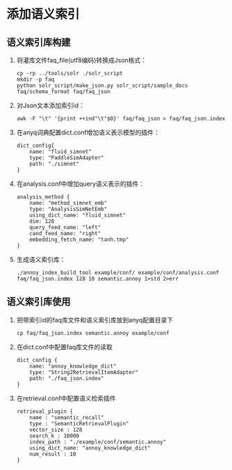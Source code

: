 # 添加语义索引

## 语义索引库构建
1. 将灌库文件faq_file(utf8编码)转换成Json格式：
	```
	cp -rp ../tools/solr ./solr_script
	mkdir -p faq
	python solr_script/make_json.py solr_script/sample_docs faq/schema_format faq/faq_json
	```

2. 对Json文本添加索引id：

	```
	awk -F "\t" '{print ++ind"\t"$0}' faq/faq_json > faq/faq_json.index
	```

3. 在anyq词典配置dict.conf增加语义表示模型的插件：

	```
	dict_config{
		name: "fluid_simnet"
		type: "PaddleSimAdapter"
		path: "./simnet"
	}
	```

4. 在analysis.conf中增加query语义表示的插件：

	```
	analysis_method {
		name: "method_simnet_emb"
		type: "AnalysisSimNetEmb"
		using_dict_name: "fluid_simnet"
		dim: 128
		query_feed_name: "left" 
		cand_feed_name: "right" 
		embedding_fetch_name: "tanh.tmp"
	}
	```

5. 生成语义索引库：

	```
	./annoy_index_build_tool example/conf/ example/conf/analysis.conf faq/faq_json.index 128 10 semantic.annoy 1>std 2>err
	```

## 语义索引库使用

1. 把带索引id的faq库文件和语义索引库放到anyq配置目录下

	```
	cp faq/faq_json.index semantic.annoy example/conf
	```

2. 在dict.conf中配置faq库文件的读取

	```
	dict_config {
		name: "annoy_knowledge_dict"
		type: "String2RetrievalItemAdapter"
		path: "./faq_json.index"
	}
	```
    
3. 在retrieval.conf中配置语义检索插件

	```
	retrieval_plugin {
		name : "semantic_recall"
		type : "SemanticRetrievalPlugin"
		vector_size : 128
		search_k : 10000 
		index_path : "./example/conf/semantic.annoy"
		using_dict_name: "annoy_knowledge_dict"
		num_result : 10
	}
	```
